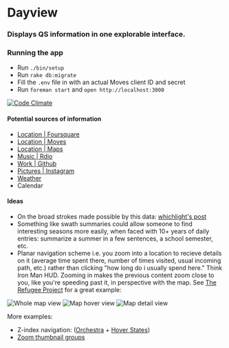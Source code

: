 # Dayview
### Displays QS information in one explorable interface.

### Running the app
* Run `./bin/setup`
* Run `rake db:migrate`
* Fill the `.env` file in with an actual Moves client ID and secret
* Run `foreman start` and  `open http://localhost:3000`

[![Code Climate](https://codeclimate.com/github/ehmorris/dayview.png)](https://codeclimate.com/github/ehmorris/dayview)

#### Potential sources of information
* [Location | Foursquare](https://github.com/mattmueller/foursquare2)
* [Location | Moves](https://dev.moves-app.com)
* [Location | Maps](https://github.com/aai/mapbox-rails)
* [Music | Rdio](http://developer.rdio.com)
* [Work | Github](http://developer.github.com/v3)
* [Pictures | Instagram](http://instagram.com/developer)
* [Weather](https://github.com/dlt/yahoo_weatherman)
* Calendar

#### Ideas
* On the broad strokes made possible by this data: [whichlight's post](http://blog.whichlight.com/post/65575793300/how-the-entropy-of-personal-behaviors-and-social)
* Something like swath summaries could allow someone to find interesting seasons more easily, when faced with 10+ years of daily entries: summarize a summer in a few sentences, a school semester, etc.
* Planar navigation scheme i.e. you zoom into a location to recieve details on it (average time spent there, number of times visited, usual incoming path, etc.) rather than clicking "how long do i usually spend here." Think Iron Man HUD. Zooming in makes the previous content zoom close to you, like you're speeding past it, in perspective with the map. See [The Refugee Project](http://therefugeeproject.org) for a great example:
 
![Whole map view](http://i.imgur.com/Cca1deK.png)
![Map hover view](http://i.imgur.com/DJOgRUg.png)
![Map detail view](http://i.imgur.com/APHJkj9.png)

More examples:
* Z-index navigation: ([Orchestra](http://play.lso.co.uk/#/Ravels-Bolero/orchestra) + [Hover States](http://hoverstat.es/posts/lso-play/))
* [Zoom thumbnail groups](http://hoverstat.es/posts/jake-dinos-chapman/)
